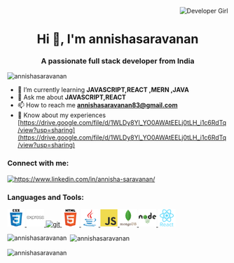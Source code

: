 <!-- Top-right image -->
<p align="right">
  <img src="/mnt/data/109fd7d6-df80-41dc-bf00-72d552fffd59.png" alt="Developer Girl" width="150" height="150"/>
</p>

<h1 align="center">Hi 👋, I'm annishasaravanan</h1> 
<h3 align="center">A passionate full stack developer from India</h3>  

<p align="left"> 
  <img src="https://komarev.com/ghpvc/?username=annishasaravanan&label=Profile%20views&color=0e75b6&style=flat" alt="annishasaravanan" /> 
</p>  

- 🌱 I’m currently learning **JAVASCRIPT,REACT ,MERN ,JAVA**  
- 💬 Ask me about **JAVASCRIPT,REACT**  
- 📫 How to reach me **annishasaravanan83@gmail.com**  
- 📄 Know about my experiences [https://drive.google.com/file/d/1WLDy8Yl_YO0AWAtEELj0tLH_i1c6RdTq/view?usp=sharing](https://drive.google.com/file/d/1WLDy8Yl_YO0AWAtEELj0tLH_i1c6RdTq/view?usp=sharing)  

<h3 align="left">Connect with me:</h3> 
<p align="left"> 
  <a href="https://linkedin.com/in/https://www.linkedin.com/in/annisha-saravanan/" target="blank">
    <img align="center" src="https://raw.githubusercontent.com/rahuldkjain/github-profile-readme-generator/master/src/images/icons/Social/linked-in-alt.svg" alt="https://www.linkedin.com/in/annisha-saravanan/" height="30" width="40" />
  </a> 
</p>  

<h3 align="left">Languages and Tools:</h3> 
<p align="left"> 
  <a href="https://www.w3schools.com/css/" target="_blank" rel="noreferrer"> 
    <img src="https://raw.githubusercontent.com/devicons/devicon/master/icons/css3/css3-original-wordmark.svg" alt="css3" width="40" height="40"/> 
  </a> 
  <a href="https://expressjs.com" target="_blank" rel="noreferrer"> 
    <img src="https://raw.githubusercontent.com/devicons/devicon/master/icons/express/express-original-wordmark.svg" alt="express" width="40" height="40"/> 
  </a> 
  <a href="https://git-scm.com/" target="_blank" rel="noreferrer"> 
    <img src="https://www.vectorlogo.zone/logos/git-scm/git-scm-icon.svg" alt="git" width="40" height="40"/> 
  </a> 
  <a href="https://www.w3.org/html/" target="_blank" rel="noreferrer"> 
    <img src="https://raw.githubusercontent.com/devicons/devicon/master/icons/html5/html5-original-wordmark.svg" alt="html5" width="40" height="40"/> 
  </a> 
  <a href="https://www.java.com" target="_blank" rel="noreferrer"> 
    <img src="https://raw.githubusercontent.com/devicons/devicon/master/icons/java/java-original.svg" alt="java" width="40" height="40"/> 
  </a> 
  <a href="https://developer.mozilla.org/en-US/docs/Web/JavaScript" target="_blank" rel="noreferrer"> 
    <img src="https://raw.githubusercontent.com/devicons/devicon/master/icons/javascript/javascript-original.svg" alt="javascript" width="40" height="40"/> 
  </a> 
  <a href="https://www.mongodb.com/" target="_blank" rel="noreferrer"> 
    <img src="https://raw.githubusercontent.com/devicons/devicon/master/icons/mongodb/mongodb-original-wordmark.svg" alt="mongodb" width="40" height="40"/> 
  </a> 
  <a href="https://nodejs.org" target="_blank" rel="noreferrer"> 
    <img src="https://raw.githubusercontent.com/devicons/devicon/master/icons/nodejs/nodejs-original-wordmark.svg" alt="nodejs" width="40" height="40"/> 
  </a> 
  <a href="https://reactjs.org/" target="_blank" rel="noreferrer"> 
    <img src="https://raw.githubusercontent.com/devicons/devicon/master/icons/react/react-original-wordmark.svg" alt="react" width="40" height="40"/> 
  </a> 
</p>  

<p>
  <img align="left" src="https://github-readme-stats.vercel.app/api/top-langs?username=annishasaravanan&show_icons=true&locale=en&layout=compact" alt="annishasaravanan" />
</p>  

<p>&nbsp;
  <img align="center" src="https://github-readme-stats.vercel.app/api?username=annishasaravanan&show_icons=true&locale=en" alt="annishasaravanan" />
</p>  

<p>
  <img align="center" src="https://github-readme-streak-stats.herokuapp.com/?user=annishasaravanan&" alt="annishasaravanan" />
</p>
